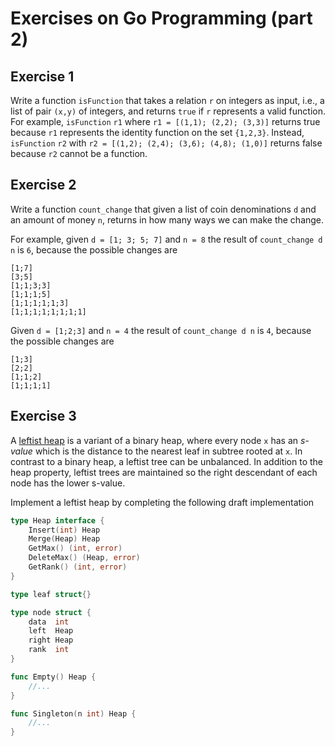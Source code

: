 # Exercises on Go Programming (part 2)

## Exercise 1
Write a function `isFunction` that takes a relation `r` on integers as input, i.e., a list of pair `(x,y)` of integers, and returns `true` if `r` represents a valid function. For example, `isFunction` `r1` where `r1 = [(1,1); (2,2); (3,3)]` returns true because `r1` represents the identity function on the set `{1,2,3}`. Instead, `isFunction` `r2` with `r2 = [(1,2); (2,4); (3,6); (4,8); (1,0)]` returns false because `r2` cannot be a function.

## Exercise 2
Write a function `count_change` that given a list of coin denominations `d` and an amount of money `n`, returns in how many ways we can make the change.

For example, given `d = [1; 3; 5; 7]` and `n = 8` the result of `count_change d n` is `6`, because the possible changes are
```
[1;7]
[3;5]
[1;1;3;3]
[1;1;1;5]
[1;1;1;1;1;3]
[1;1;1;1;1;1;1;1]
```

Given `d = [1;2;3]` and `n = 4` the result of `count_change d n` is `4`, because the possible changes are
```
[1;3]
[2;2]
[1;1;2]
[1;1;1;1]
```

## Exercise 3
A [leftist heap](https://en.wikipedia.org/wiki/Leftist_tree) is a variant of a binary heap, where every node `x` has an *s-value* which is the distance to the nearest leaf in subtree rooted at `x`.
In contrast to a binary heap, a leftist tree can be  unbalanced. In addition to the heap property, leftist trees are maintained so the right descendant of each node has the lower s-value.

Implement a leftist heap by completing the following draft implementation 
```go
type Heap interface {
	Insert(int) Heap
	Merge(Heap) Heap
	GetMax() (int, error)
	DeleteMax() (Heap, error)
	GetRank() (int, error)
}

type leaf struct{}

type node struct {
	data  int
	left  Heap
	right Heap
	rank  int
}

func Empty() Heap {
	//...
}

func Singleton(n int) Heap {
	//...
}
```